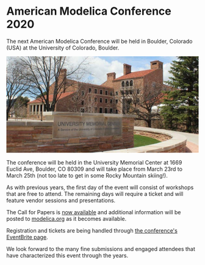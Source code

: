 # American Modelica Conference 2020

The next American Modelica Conference will be held in Boulder, Colorado (USA) at the University of Colorado, Boulder.

![University Memorial Center](boulder.jpeg)

The conference will be held in the University Memorial Center at 1669 Euclid Ave, Boulder, CO 80309 and will
take place from March 23rd to March 25th (not too late to get in some Rocky Mountain skiing!).

As with previous years,
the first day of the event will consist of workshops that are free to attend.  The remaining days will require a ticket and will
feature vendor sessions and presentations.

The Call for Papers is [now available](https://modelica.org/events/modelica2020Americas/call-for-papers) and
additional information will be posted to [modelica.org](https://modelica.org) as it
becomes available.

Registration and tickets are being handled through [the conference's EventBrite page](https://amc2020.eventbrite.com).

We look forward to the many fine submissions and engaged attendees that have characterized this event through the years.
